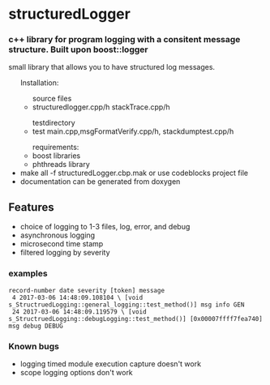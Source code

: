 <h1> structuredLogger</h1>
<h3> c++ library  for program logging with a consitent message structure.  Built upon boost::logger </h3>
<p> small library that allows you to have structured log messages. 
</p>
<ul>Installation:  
<ul> source files  
<li> structuredlogger.cpp/h stackTrace.cpp/h</li>
</ul>
<ul> testdirectory
<li> test main.cpp,msgFormatVerify.cpp/h, stackdumptest.cpp/h </li>
</ul>
<ul> requirements: 
<li> boost libraries </li>
<li> phthreads library </li>
</ul>
<li> make all -f structuredLogger.cbp.mak or use codeblocks project file </li>
<li> documentation can be generated from doxygen </>
</ul>
</ul>
<h2>Features</h2>
<ul>
<li> choice of logging to 1-3 files, log, error, and debug </li>
<li> asynchronous logging </li> 
<li> microsecond time stamp </li> 
<li> filtered logging by severity </li> 
</ul>
<h3> examples </h3> 
<code>record-number date severity [token] message  </code><br>
<code> 4 2017-03-06 14:48:09.108104 \<notification \> [void s_StructruedLogging::general_logging::test_method()] msg info GEN </code> <br>
<code> 24 2017-03-06 14:48:09.119579 \<debug \> [void s_StructruedLogging::debugLogging::test_method()] [0x00007ffff7fea740] msg debug DEBUG </code> 
<h3>Known bugs</h3>
<ul>
<li> logging timed module execution capture doesn't work</li>
<li> scope logging options  don't work </li>
</ul>
